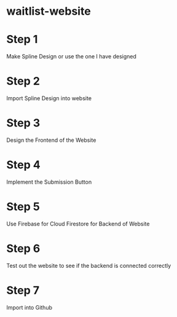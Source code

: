 # waitlist-website 

# Step 1
Make Spline Design or use the one I have designed

# Step 2
Import Spline Design into website

# Step 3
Design the Frontend of the Website

# Step 4
Implement the Submission Button

# Step 5
Use Firebase for Cloud Firestore for Backend of Website

# Step 6
Test out the website to see if the backend is connected correctly

# Step 7
Import into Github
